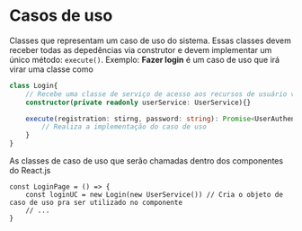 # Casos de uso
Classes que representam um caso de uso do sistema. Essas classes devem receber todas as depedências 
via construtor e devem implementar um único método: `execute()`. Exemplo: **Fazer login** é um caso de uso que irá virar uma classe como

```typescript
class Login{
    // Recebe uma classe de serviço de acesso aos recursos de usuário via Hypnos API
    constructor(private readonly userService: UserService){}

    execute(registration: stirng, password: string): Promise<UserAuthenticated>{
        // Realiza a implementação do caso de uso
    }
} 
```

As classes de caso de uso que serão chamadas dentro dos componentes do React.js

```tsx
const LoginPage = () => {
    const loginUC = new Login(new UserService()) // Cria o objeto de caso de uso pra ser utilizado no componente
    // ... 
}
```